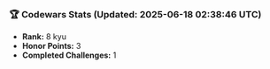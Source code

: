 ### 🏆 Codewars Stats (Updated: 2025-06-18 02:38:46 UTC)

- **Rank:** 8 kyu
- **Honor Points:** 3
- **Completed Challenges:** 1
